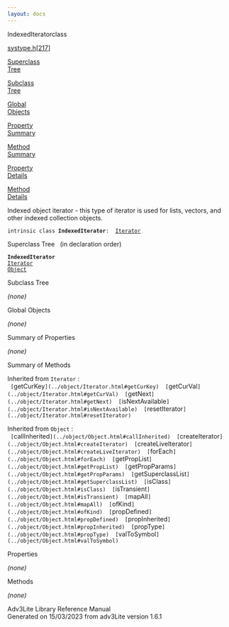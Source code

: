 ```yaml
---
layout: docs
---
```

<span class="title">IndexedIterator</span><span class="type">class</span>

[systype.h](../file/systype.h.html)\[[217](../source/systype.h.html#217)\]

[Superclass  
Tree](#_SuperClassTree_)

[Subclass  
Tree](#_SubClassTree_)

[Global  
Objects](#_ObjectSummary_)

[Property  
Summary](#_PropSummary_)

[Method  
Summary](#_MethodSummary_)

[Property  
Details](#_Properties_)

[Method  
Details](#_Methods_)



Indexed object iterator - this type of iterator is used for lists,
vectors, and other indexed collection objects.

`intrinsic class `**`IndexedIterator`**` :   `[`Iterator`](../object/Iterator.html)



<span id="_SuperClassTree_"></span>



<span class="hdln">Superclass Tree</span>   (in declaration order)



**`IndexedIterator`**  
[`Iterator`](../object/Iterator.html)  
[`Object`](../object/Object.html)  
<span id="_SubClassTree_"></span>



<span class="hdln">Subclass Tree</span>  



*(none)* <span id="_ObjectSummary_"></span>



<span class="hdln">Global Objects</span>  



*(none)* <span id="_PropSummary_"></span>



<span class="hdln">Summary of Properties</span>  









*(none)* <span id="_MethodSummary_"></span>



<span class="hdln">Summary of Methods</span>  





Inherited from `Iterator` :  
` [`getCurKey`](../object/Iterator.html#getCurKey)  [`getCurVal`](../object/Iterator.html#getCurVal)  [`getNext`](../object/Iterator.html#getNext)  [`isNextAvailable`](../object/Iterator.html#isNextAvailable)  [`resetIterator`](../object/Iterator.html#resetIterator)  `

Inherited from `Object` :  
` [`callInherited`](../object/Object.html#callInherited)  [`createIterator`](../object/Object.html#createIterator)  [`createLiveIterator`](../object/Object.html#createLiveIterator)  [`forEach`](../object/Object.html#forEach)  [`getPropList`](../object/Object.html#getPropList)  [`getPropParams`](../object/Object.html#getPropParams)  [`getSuperclassList`](../object/Object.html#getSuperclassList)  [`isClass`](../object/Object.html#isClass)  [`isTransient`](../object/Object.html#isTransient)  [`mapAll`](../object/Object.html#mapAll)  [`ofKind`](../object/Object.html#ofKind)  [`propDefined`](../object/Object.html#propDefined)  [`propInherited`](../object/Object.html#propInherited)  [`propType`](../object/Object.html#propType)  [`valToSymbol`](../object/Object.html#valToSymbol)  `

<span id="_Properties_"></span>



<span class="hdln">Properties</span>  



*(none)* <span id="_Methods_"></span>



<span class="hdln">Methods</span>  



*(none)*



Adv3Lite Library Reference Manual  
Generated on 15/03/2023 from adv3Lite version 1.6.1


